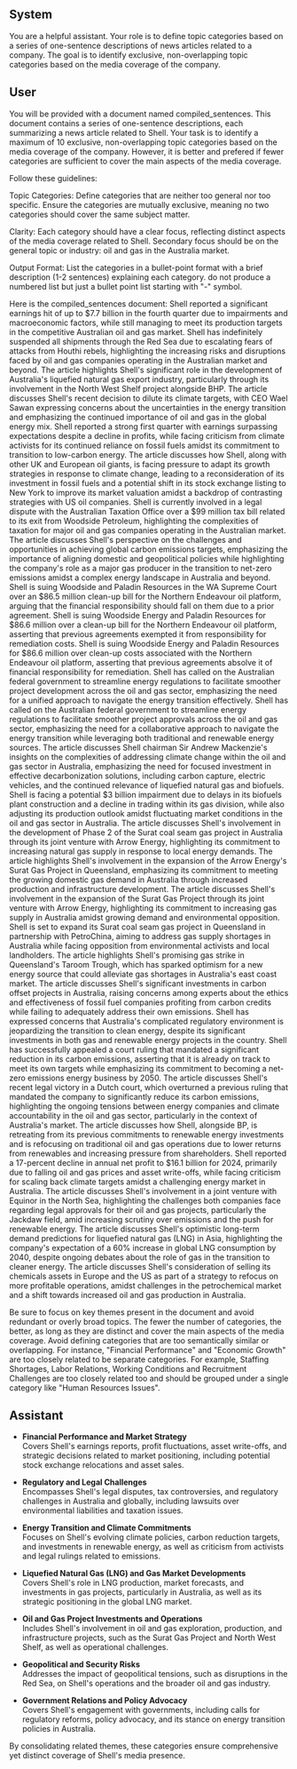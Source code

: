## System

You are a helpful assistant. Your role is to define topic categories based on a series of one-sentence descriptions of news articles related to a company. The goal is to identify exclusive, non-overlapping topic categories based on the media coverage of the company.

## User


You will be provided with a document named compiled_sentences. This document contains a series of one-sentence descriptions, each summarizing a news article related to Shell. Your task is to identify a maximum of 10 exclusive, non-overlapping topic categories based on the media coverage of the company. However, it is better and prefered if fewer categories are sufficient to cover the main aspects of the media coverage.

Follow these guidelines:

Topic Categories: Define categories that are neither too general nor too specific. Ensure the categories are mutually exclusive, meaning no two categories should cover the same subject matter.

Clarity: Each category should have a clear focus, reflecting distinct aspects of the media coverage related to Shell. Secondary focus should be on the general topic or industry: oil and gas in the Australia market.

Output Format: List the categories in a bullet-point format with a brief description (1-2 sentences) explaining each category. do not produce a numbered list but just a bullet point list starting with "-" symbol.

Here is the compiled_sentences document: Shell reported a significant earnings hit of up to $7.7 billion in the fourth quarter due to impairments and macroeconomic factors, while still managing to meet its production targets in the competitive Australian oil and gas market.
Shell has indefinitely suspended all shipments through the Red Sea due to escalating fears of attacks from Houthi rebels, highlighting the increasing risks and disruptions faced by oil and gas companies operating in the Australian market and beyond.
The article highlights Shell's significant role in the development of Australia's liquefied natural gas export industry, particularly through its involvement in the North West Shelf project alongside BHP.
The article discusses Shell's recent decision to dilute its climate targets, with CEO Wael Sawan expressing concerns about the uncertainties in the energy transition and emphasizing the continued importance of oil and gas in the global energy mix.
Shell reported a strong first quarter with earnings surpassing expectations despite a decline in profits, while facing criticism from climate activists for its continued reliance on fossil fuels amidst its commitment to transition to low-carbon energy.
The article discusses how Shell, along with other UK and European oil giants, is facing pressure to adapt its growth strategies in response to climate change, leading to a reconsideration of its investment in fossil fuels and a potential shift in its stock exchange listing to New York to improve its market valuation amidst a backdrop of contrasting strategies with US oil companies.
Shell is currently involved in a legal dispute with the Australian Taxation Office over a $99 million tax bill related to its exit from Woodside Petroleum, highlighting the complexities of taxation for major oil and gas companies operating in the Australian market.
The article discusses Shell's perspective on the challenges and opportunities in achieving global carbon emissions targets, emphasizing the importance of aligning domestic and geopolitical policies while highlighting the company's role as a major gas producer in the transition to net-zero emissions amidst a complex energy landscape in Australia and beyond.
Shell is suing Woodside and Paladin Resources in the WA Supreme Court over an $86.5 million clean-up bill for the Northern Endeavour oil platform, arguing that the financial responsibility should fall on them due to a prior agreement.
Shell is suing Woodside Energy and Paladin Resources for $86.6 million over a clean-up bill for the Northern Endeavour oil platform, asserting that previous agreements exempted it from responsibility for remediation costs.
Shell is suing Woodside Energy and Paladin Resources for $86.6 million over clean-up costs associated with the Northern Endeavour oil platform, asserting that previous agreements absolve it of financial responsibility for remediation.
Shell has called on the Australian federal government to streamline energy regulations to facilitate smoother project development across the oil and gas sector, emphasizing the need for a unified approach to navigate the energy transition effectively.
Shell has called on the Australian federal government to streamline energy regulations to facilitate smoother project approvals across the oil and gas sector, emphasizing the need for a collaborative approach to navigate the energy transition while leveraging both traditional and renewable energy sources.
The article discusses Shell chairman Sir Andrew Mackenzie's insights on the complexities of addressing climate change within the oil and gas sector in Australia, emphasizing the need for focused investment in effective decarbonization solutions, including carbon capture, electric vehicles, and the continued relevance of liquefied natural gas and biofuels.
Shell is facing a potential $3 billion impairment due to delays in its biofuels plant construction and a decline in trading within its gas division, while also adjusting its production outlook amidst fluctuating market conditions in the oil and gas sector in Australia.
The article discusses Shell's involvement in the development of Phase 2 of the Surat coal seam gas project in Australia through its joint venture with Arrow Energy, highlighting its commitment to increasing natural gas supply in response to local energy demands.
The article highlights Shell's involvement in the expansion of the Arrow Energy's Surat Gas Project in Queensland, emphasizing its commitment to meeting the growing domestic gas demand in Australia through increased production and infrastructure development.
The article discusses Shell's involvement in the expansion of the Surat Gas Project through its joint venture with Arrow Energy, highlighting its commitment to increasing gas supply in Australia amidst growing demand and environmental opposition.
Shell is set to expand its Surat coal seam gas project in Queensland in partnership with PetroChina, aiming to address gas supply shortages in Australia while facing opposition from environmental activists and local landholders.
The article highlights Shell's promising gas strike in Queensland's Taroom Trough, which has sparked optimism for a new energy source that could alleviate gas shortages in Australia's east coast market.
The article discusses Shell's significant investments in carbon offset projects in Australia, raising concerns among experts about the ethics and effectiveness of fossil fuel companies profiting from carbon credits while failing to adequately address their own emissions.
Shell has expressed concerns that Australia's complicated regulatory environment is jeopardizing the transition to clean energy, despite its significant investments in both gas and renewable energy projects in the country.
Shell has successfully appealed a court ruling that mandated a significant reduction in its carbon emissions, asserting that it is already on track to meet its own targets while emphasizing its commitment to becoming a net-zero emissions energy business by 2050.
The article discusses Shell's recent legal victory in a Dutch court, which overturned a previous ruling that mandated the company to significantly reduce its carbon emissions, highlighting the ongoing tensions between energy companies and climate accountability in the oil and gas sector, particularly in the context of Australia's market.
The article discusses how Shell, alongside BP, is retreating from its previous commitments to renewable energy investments and is refocusing on traditional oil and gas operations due to lower returns from renewables and increasing pressure from shareholders.
Shell reported a 17-percent decline in annual net profit to $16.1 billion for 2024, primarily due to falling oil and gas prices and asset write-offs, while facing criticism for scaling back climate targets amidst a challenging energy market in Australia.
The article discusses Shell's involvement in a joint venture with Equinor in the North Sea, highlighting the challenges both companies face regarding legal approvals for their oil and gas projects, particularly the Jackdaw field, amid increasing scrutiny over emissions and the push for renewable energy.
The article discusses Shell's optimistic long-term demand predictions for liquefied natural gas (LNG) in Asia, highlighting the company's expectation of a 60% increase in global LNG consumption by 2040, despite ongoing debates about the role of gas in the transition to cleaner energy.
The article discusses Shell's consideration of selling its chemicals assets in Europe and the US as part of a strategy to refocus on more profitable operations, amidst challenges in the petrochemical market and a shift towards increased oil and gas production in Australia.


Be sure to focus on key themes present in the document and avoid redundant or overly broad topics. The fewer the number of categories, the better, as long as they are distinct and cover the main aspects of the media coverage.
Avoid defining categories that are too semantically similar or overlapping. For instance, "Financial Performance" and "Economic Growth" are too closely related to be separate categories. For example, Staffing Shortages, Labor Relations, Working Conditions and Recruitment Challenges are too closely related too and should be grouped under a single category like "Human Resources Issues".
        

## Assistant

- **Financial Performance and Market Strategy**  
  Covers Shell's earnings reports, profit fluctuations, asset write-offs, and strategic decisions related to market positioning, including potential stock exchange relocations and asset sales.

- **Regulatory and Legal Challenges**  
  Encompasses Shell's legal disputes, tax controversies, and regulatory challenges in Australia and globally, including lawsuits over environmental liabilities and taxation issues.

- **Energy Transition and Climate Commitments**  
  Focuses on Shell's evolving climate policies, carbon reduction targets, and investments in renewable energy, as well as criticism from activists and legal rulings related to emissions.

- **Liquefied Natural Gas (LNG) and Gas Market Developments**  
  Covers Shell's role in LNG production, market forecasts, and investments in gas projects, particularly in Australia, as well as its strategic positioning in the global LNG market.

- **Oil and Gas Project Investments and Operations**  
  Includes Shell's involvement in oil and gas exploration, production, and infrastructure projects, such as the Surat Gas Project and North West Shelf, as well as operational challenges.

- **Geopolitical and Security Risks**  
  Addresses the impact of geopolitical tensions, such as disruptions in the Red Sea, on Shell's operations and the broader oil and gas industry.

- **Government Relations and Policy Advocacy**  
  Covers Shell's engagement with governments, including calls for regulatory reforms, policy advocacy, and its stance on energy transition policies in Australia.

By consolidating related themes, these categories ensure comprehensive yet distinct coverage of Shell's media presence.

